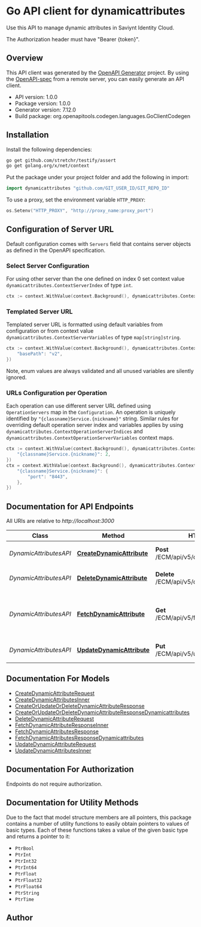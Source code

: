 # Go API client for dynamicattributes

Use this API to manage dynamic attributes in Saviynt Identity Cloud.

The Authorization header must have \"Bearer {token}\".

## Overview
This API client was generated by the [OpenAPI Generator](https://openapi-generator.tech) project.  By using the [OpenAPI-spec](https://www.openapis.org/) from a remote server, you can easily generate an API client.

- API version: 1.0.0
- Package version: 1.0.0
- Generator version: 7.12.0
- Build package: org.openapitools.codegen.languages.GoClientCodegen

## Installation

Install the following dependencies:

```sh
go get github.com/stretchr/testify/assert
go get golang.org/x/net/context
```

Put the package under your project folder and add the following in import:

```go
import dynamicattributes "github.com/GIT_USER_ID/GIT_REPO_ID"
```

To use a proxy, set the environment variable `HTTP_PROXY`:

```go
os.Setenv("HTTP_PROXY", "http://proxy_name:proxy_port")
```

## Configuration of Server URL

Default configuration comes with `Servers` field that contains server objects as defined in the OpenAPI specification.

### Select Server Configuration

For using other server than the one defined on index 0 set context value `dynamicattributes.ContextServerIndex` of type `int`.

```go
ctx := context.WithValue(context.Background(), dynamicattributes.ContextServerIndex, 1)
```

### Templated Server URL

Templated server URL is formatted using default variables from configuration or from context value `dynamicattributes.ContextServerVariables` of type `map[string]string`.

```go
ctx := context.WithValue(context.Background(), dynamicattributes.ContextServerVariables, map[string]string{
	"basePath": "v2",
})
```

Note, enum values are always validated and all unused variables are silently ignored.

### URLs Configuration per Operation

Each operation can use different server URL defined using `OperationServers` map in the `Configuration`.
An operation is uniquely identified by `"{classname}Service.{nickname}"` string.
Similar rules for overriding default operation server index and variables applies by using `dynamicattributes.ContextOperationServerIndices` and `dynamicattributes.ContextOperationServerVariables` context maps.

```go
ctx := context.WithValue(context.Background(), dynamicattributes.ContextOperationServerIndices, map[string]int{
	"{classname}Service.{nickname}": 2,
})
ctx = context.WithValue(context.Background(), dynamicattributes.ContextOperationServerVariables, map[string]map[string]string{
	"{classname}Service.{nickname}": {
		"port": "8443",
	},
})
```

## Documentation for API Endpoints

All URIs are relative to *http://localhost:3000*

Class | Method | HTTP request | Description
------------ | ------------- | ------------- | -------------
*DynamicAttributesAPI* | [**CreateDynamicAttribute**](docs/DynamicAttributesAPI.md#createdynamicattribute) | **Post** /ECM/api/v5/createDynamicAttribute | Create a dynamic attribute
*DynamicAttributesAPI* | [**DeleteDynamicAttribute**](docs/DynamicAttributesAPI.md#deletedynamicattribute) | **Delete** /ECM/api/v5/deleteDynamicAttribute | Delete a dynamic attribute
*DynamicAttributesAPI* | [**FetchDynamicAttribute**](docs/DynamicAttributesAPI.md#fetchdynamicattribute) | **Get** /ECM/api/v5/fetchDynamicAttribute | Fetch the dynamic attributes based on a given filter value or all
*DynamicAttributesAPI* | [**UpdateDynamicAttribute**](docs/DynamicAttributesAPI.md#updatedynamicattribute) | **Put** /ECM/api/v5/updateDynamicAttribute | Update a dynamic attribute


## Documentation For Models

 - [CreateDynamicAttributeRequest](docs/CreateDynamicAttributeRequest.md)
 - [CreateDynamicAttributesInner](docs/CreateDynamicAttributesInner.md)
 - [CreateOrUpdateOrDeleteDynamicAttributeResponse](docs/CreateOrUpdateOrDeleteDynamicAttributeResponse.md)
 - [CreateOrUpdateOrDeleteDynamicAttributeResponseDynamicattributes](docs/CreateOrUpdateOrDeleteDynamicAttributeResponseDynamicattributes.md)
 - [DeleteDynamicAttributeRequest](docs/DeleteDynamicAttributeRequest.md)
 - [FetchDynamicAttributeResponseInner](docs/FetchDynamicAttributeResponseInner.md)
 - [FetchDynamicAttributesResponse](docs/FetchDynamicAttributesResponse.md)
 - [FetchDynamicAttributesResponseDynamicattributes](docs/FetchDynamicAttributesResponseDynamicattributes.md)
 - [UpdateDynamicAttributeRequest](docs/UpdateDynamicAttributeRequest.md)
 - [UpdateDynamicAttributesInner](docs/UpdateDynamicAttributesInner.md)


## Documentation For Authorization

Endpoints do not require authorization.


## Documentation for Utility Methods

Due to the fact that model structure members are all pointers, this package contains
a number of utility functions to easily obtain pointers to values of basic types.
Each of these functions takes a value of the given basic type and returns a pointer to it:

* `PtrBool`
* `PtrInt`
* `PtrInt32`
* `PtrInt64`
* `PtrFloat`
* `PtrFloat32`
* `PtrFloat64`
* `PtrString`
* `PtrTime`

## Author



